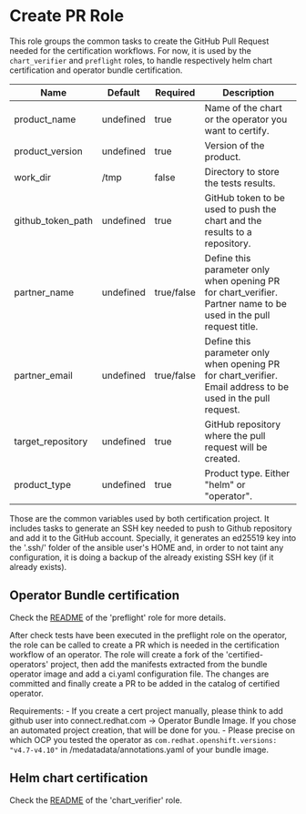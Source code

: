 # Create PR Role
This role groups the common tasks to create the GitHub Pull Request needed for the certification workflows.
For now, it is used by the `chart_verifier` and `preflight` roles, to handle respectively helm chart certification and operator bundle certification.

Name                                | Default   | Required                    | Description
----------------------------------- |-----------|-----------------------------| -------------------------------------------------------------
product_name                        | undefined | true                        | Name of the chart or the operator you want to certify.
product_version                     | undefined | true                        | Version of the product.
work_dir                            | /tmp      | false                       | Directory to store the tests results.
github_token_path                   | undefined | true                        | GitHub token to be used to push the chart and the results to a repository.
partner_name                        | undefined | true/false                  | Define this parameter only when opening PR for chart_verifier. Partner name to be used in the pull request title.
partner_email                       | undefined | true/false                  | Define this parameter only when opening PR for chart_verifier. Email address to be used in the pull request.
target_repository                   | undefined | true                        | GitHub repository where the pull request will be created.
product_type                        | undefined | true                        | Product type. Either "helm" or "operator".

Those are the common variables used by both certification project.
It includes tasks to generate an SSH key needed to push to Github repository and add it to the GitHub account.
Specially, it generates an ed25519 key into the '.ssh/' folder of the ansible user's HOME and, in order to not taint any configuration, it is doing a backup of the already existing SSH key (if it already exists).

## Operator Bundle certification
Check the [README](roles/preflight/README.md) of the 'preflight' role for more details.

After check tests have been executed in the preflight role on the operator, the role can be called to create a PR which is needed in the certification workflow of an operator.
The role will create a fork of the 'certified-operators' project, then add the manifests extracted from the bundle operator image and add a ci.yaml configuration file. The changes are committed and finally create a PR to be added in the catalog of certified operator.

Requirements:
    - If you create a cert project manually, please think to add github user into connect.redhat.com -> Operator Bundle Image. If you chose an automated project creation, that will be done for you.
    - Please precise on which OCP you tested the operator as `com.redhat.openshift.versions: "v4.7-v4.10"` in /medatadata/annotations.yaml of your bundle image.

## Helm chart certification
Check the [README](roles/chart_verifier/README.md) of the 'chart_verifier' role.


